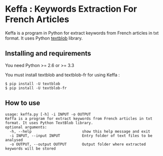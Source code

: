 # Keffa : Keywords Extraction For French Articles

Keffa is a program in Python for extract keywords from French articles in txt format. It uses Python [textblob](https://textblob.readthedocs.io/en/dev/) library.

## Installing and requirements

You need Python >= 2.6 or >= 3.3

You must install textblob and textblob-fr for using Keffa :

```
$ pip install -U textblob
$ pip install -U textblob-fr
```

## How to use

```
usage: keffa.py [-h] -i INPUT -o OUTPUT                                                                                                             
Keffa is a program for extract keywords from French articles in txt format. It uses Python TextBlob library.                                                         
optional arguments:                                                                                                                                                         
  -h, --help                       show this help message and exit                                                                                                                     
  -i INPUT, --input INPUT          Entry folder of text files to be analysed                                                                                                           
  -o OUTPUT, --output OUTPUT       Output folder where extracted keywords will be stored
  ```